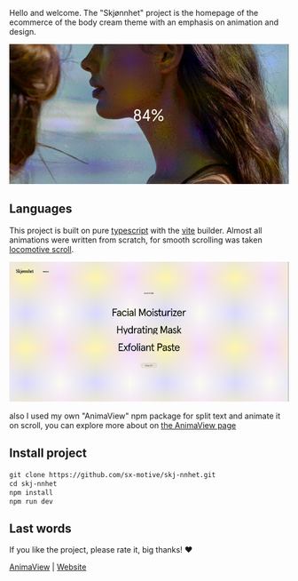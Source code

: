 Hello and welcome. The "Skjønnhet" project is the homepage of the ecommerce of the body cream theme with an emphasis on animation and design.

<img src="https://github.com/sx-motive/skj-nnhet/blob/master/public/readme/welcome.gif" alt="Skjønnhet by Denis Kunitsyn" border="0" />

## Languages

This project is built on pure [typescript](https://www.typescriptlang.org/) with the [vite](https://vitejs.dev/) builder. Almost all animations were written from scratch, for smooth scrolling was taken [locomotive scroll](https://github.com/locomotivemtl/locomotive-scroll).

<img src="https://github.com/sx-motive/skj-nnhet/blob/master/public/readme/animations.gif" alt="Skjønnhet by Denis Kunitsyn" border="0" />

also I used my own "AnimaView" npm package for split text and animate it on scroll, you can explore more about on [the AnimaView page](https://github.com/sx-motive/anima-view)

## Install project

```
git clone https://github.com/sx-motive/skj-nnhet.git
cd skj-nnhet
npm install
npm run dev
```

## Last words

If you like the project, please rate it, big thanks! ❤️

[AnimaView](https://github.com/sx-motive/anima-view) | [Website](https://aesthetic-hotteok-6e4cf2.netlify.app/)
